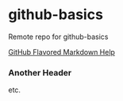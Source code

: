 # github-basics
Remote repo for github-basics

[GitHub Flavored Markdown Help](https://help.github.com/articles/github-flavored-markdown/)

### Another Header

etc.
